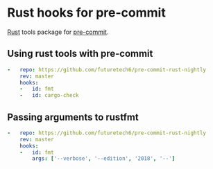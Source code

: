 # Rust hooks for pre-commit

[Rust](https://www.rust-lang.org) tools package for [pre-commit](https://pre-commit.com).

## Using rust tools with pre-commit

```yaml
-   repo: https://github.com/futuretech6/pre-commit-rust-nightly
    rev: master
    hooks:
    -   id: fmt
    -   id: cargo-check
```

## Passing arguments to rustfmt

```yaml
-   repo: https://github.com/futuretech6/pre-commit-rust-nightly
    rev: master
    hooks:
    -   id: fmt
        args: ['--verbose', '--edition', '2018', '--']
```
